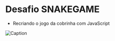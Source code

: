# Desafio SNAKEGAME

 - Recriando o jogo da cobrinha com JavaScript

![Caption](https://files.cercomp.ufg.br/weby/up/342/o/em_construcao.jpg)
